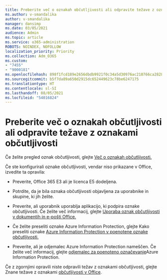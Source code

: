 ```yaml
---
title: Preberite več o oznakah občutljivosti ali odpravite težave z oznakami občutljivosti
ms.author: v-smandalika
author: v-smandalika
manager: dansimp
ms.date: 03/05/2021
audience: Admin
ms.topic: article
ms.service: o365-administration
ROBOTS: NOINDEX, NOFOLLOW
localization_priority: Priority
ms.collection: Adm_O365
ms.custom:
- "7455"
- "9000181"
ms.openlocfilehash: 898f1fcd189e2656dbdb9921f0c34a5d30976ac210766ca28284c455053dae50
ms.sourcegitcommit: b5f7da89a650d2915dc652449623c78be6247175
ms.translationtype: HT
ms.contentlocale: sl-SI
ms.lasthandoff: 08/05/2021
ms.locfileid: "54016824"
---
```

# <a name="learn-about-or-troubleshoot-sensitivity-labels"></a>Preberite več o oznakah občutljivosti ali odpravite težave z oznakami občutljivosti

Če želite pregled oznak občutljivosti, glejte [Več o oznakah občutljivosti.](https://docs.microsoft.com/microsoft-365/compliance/sensitivity-labels)

Če ste konfigurirali oznake občutljivosti, vendar niso prikazane v Office, izvedite ta opravila:

- Preverite, Office 365 E3 ali je licenca E5 dodeljena.

- Potrdite, da je bila oznaka občutljivosti objavljena za uporabnike in skupine, ki jih želite.

- Preverite, ali uporabnik uporablja aplikacijo, ki podpira oznake občutljivosti. Če želite več informacij, glejte [Uporaba oznak občutljivosti v dokumentih in e-pošti Office.](https://support.microsoft.com/topic/apply-sensitivity-labels-to-your-files-and-email-in-office-2f96e7cd-d5a4-403b-8bd7-4cc636bae0f9)

- Če želite preseliti oznake Azure Information Protection, glejte Kako preseliti oznake [Azure Information Protection v poenotene oznake občutljivosti.](https://docs.microsoft.com/azure/information-protection/configure-policy-migrate-labels)

- Preverite, ali je odjemalec Azure Information Protection nameščen. Če želite več informacij, glejte [odjemalec za poenoteno označevanje](https://docs.microsoft.com/azure/information-protection/rms-client/unifiedlabelingclient-version-release-history)Azure Information Protection.

Če z zgornjimi opravili niste odpravili težav z oznakami občutljivosti, glejte Znane težave z oznakami [občutljivosti v Office](https://support.microsoft.com/topic/known-issues-with-sensitivity-labels-in-office-b169d687-2bbd-4e21-a440-7da1b2743edc).
